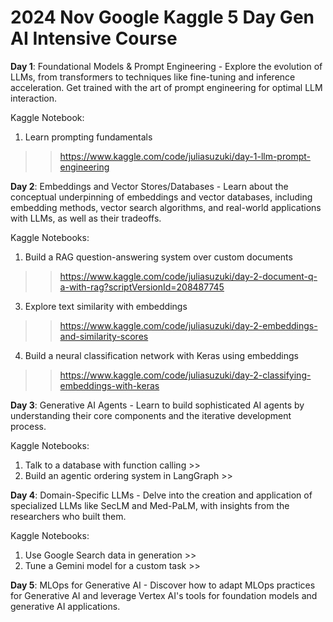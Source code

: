 # 2024 Nov Google Kaggle 5 Day Gen AI Intensive Course

**Day 1**: 
Foundational Models & Prompt Engineering - Explore the evolution of LLMs, from transformers to techniques like fine-tuning and inference acceleration. Get trained with the art of prompt engineering for optimal LLM interaction.

Kaggle Notebook:
1. Learn prompting fundamentals
>> https://www.kaggle.com/code/juliasuzuki/day-1-llm-prompt-engineering


**Day 2**: 
Embeddings and Vector Stores/Databases - Learn about the conceptual underpinning of embeddings and vector databases, including embedding methods, vector search algorithms, and real-world applications with LLMs, as well as their tradeoffs.

Kaggle Notebooks:
1.	Build a RAG question-answering system over custom documents
>> https://www.kaggle.com/code/juliasuzuki/day-2-document-q-a-with-rag?scriptVersionId=208487745
3.	Explore text similarity with embeddings
>> https://www.kaggle.com/code/juliasuzuki/day-2-embeddings-and-similarity-scores 
4.	Build a neural classification network with Keras using embeddings
>> https://www.kaggle.com/code/juliasuzuki/day-2-classifying-embeddings-with-keras 

**Day 3**: Generative AI Agents - Learn to build sophisticated AI agents by understanding their core components and the iterative development process.

Kaggle Notebooks:
1.	 Talk to a database with function calling >> 
2.	 Build an agentic ordering system in LangGraph >> 

**Day 4**: Domain-Specific LLMs - Delve into the creation and application of specialized LLMs like SecLM and Med-PaLM, with insights from the researchers who built them.

Kaggle Notebooks:
1.	 Use Google Search data in generation >> 
2.	Tune a Gemini model for a custom task >> 

**Day 5**: MLOps for Generative AI - Discover how to adapt MLOps practices for Generative AI and leverage Vertex AI's tools for foundation models and generative AI applications.
